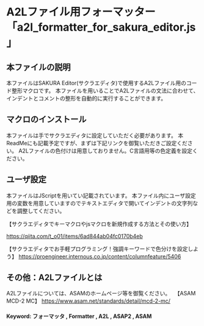 # A2Lファイル用フォーマッター「a2l_formatter_for_sakura_editor.js」
## 本ファイルの説明
本ファイルはSAKURA Editor(サクラエディタ)で使用するA2Lファイル用のコード整形マクロです。
本ファイルを用いることでA2Lファイルの文法に合わせて、
インデントとコメントの整形を自動的に実行することができます。

## マクロのインストール
本ファイルは手でサクラエディタに設定していただく必要があります。
本ReadMeにも記載予定ですが、まずは下記リンクを御覧いただきご設定ください。
A2Lファイルの色付けは用意しておりません。C言語用等の色定義を設定ください。

## ユーザ設定
本ファイルはJScriptを用いてい記載されています。
本ファイル内にユーザ設定用の変数を用意していますのでテキストエディタで開いてインデントの文字列などを調整してください。

【サクラエディタでキーマクロやjsマクロを新規作成する方法とその使い方】

https://qiita.com/t_o01/items/6ad844ab04fc0170b4eb

【サクラエディタでお手軽プログラミング！強調キーワードで色分けを設定しよう】
https://proengineer.internous.co.jp/content/columnfeature/5406


## その他：A2Lファイルとは
A2Lファイルについては、ASAMのホームページ等を御覧ください。　
【ASAM MCD-2 MC】
https://www.asam.net/standards/detail/mcd-2-mc/

#### Keyword: フォーマッタ , Formatter , A2L , ASAP2 , ASAM
